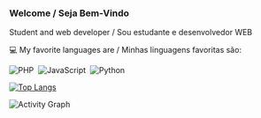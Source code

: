 ### Welcome / Seja Bem-Vindo
 
Student and web developer / Sou estudante e desenvolvedor WEB

:computer: My favorite languages are / Minhas linguagens favoritas são:

![PHP](https://img.shields.io/badge/-PHP-369?style=flat&logoColor=fff&logo=php)&nbsp;
![JavaScript](https://img.shields.io/badge/-JavaScript-FEAE32?style=flat&logoColor=fff&logo=javascript)&nbsp;
![Python](https://img.shields.io/badge/-Python-blue?style=flat&logoColor=fff&logo=python)&nbsp;


[![Top Langs](https://github-readme-stats.vercel.app/api/top-langs/?username=kuik-san&layout=compact&theme=draculahide_border)](https://github.com/anuraghazra/github-readme-stats)

![Activity Graph](https://activity-graph.herokuapp.com/graph?username=KuiK-San&bg_color=282A36&color=edffff&line=00ffff&point=ffffff&area=true&hide_border=true&radius=11)
